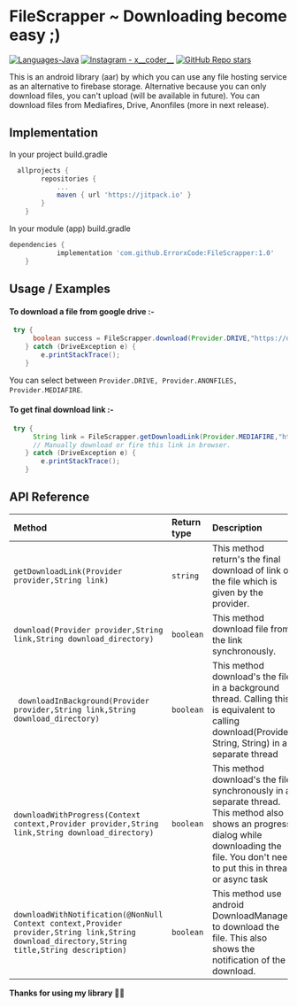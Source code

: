 
# FileScrapper ~ Downloading become easy ;)
<p align="left">
  <a href="#"><img alt="Languages-Java" src="https://img.shields.io/badge/Language-Java-1DA1F2?style=flat-square&logo=java"></a>
  <a href="https://www.instagram.com/x__coder__x/"><img alt="Instagram - x__coder__" src="https://img.shields.io/badge/Instagram-x____coder____x-lightgrey"></a>
  <a href="#"><img alt="GitHub Repo stars" src="https://img.shields.io/github/stars/ErrorxCode/OTP-Verification-Api?style=social"></a>
  </p>

This is an android library (aar) by which you can use any file hosting service as an alternative to firebase storage. Alternative because you can only download files, you can't upload (will be available in future).
You can download files from Mediafires, Drive, Anonfiles (more in next release).

## Implementation 

In your project build.gradle

```groovy
  allprojects {
		repositories {
			...
			maven { url 'https://jitpack.io' }
		}
	}
```
In your module (app) build.gradle
```groovy
dependencies {
	        implementation 'com.github.ErrorxCode:FileScrapper:1.0'
	}
```

## Usage / Examples

#### To download a file from google drive :-
```java
 try {
      boolean success = FileScrapper.download(Provider.DRIVE,"https://drive.google.com/file/d/13XLRUKgU-O_qrGbpM9GcafRGkHU8Rxq9/view?usp=sharing", Environment.DIRECTORY_DOWNLOADS);
    } catch (DriveException e) {
        e.printStackTrace();
    }
```
You can select between ```Provider.DRIVE, Provider.ANONFILES, Provider.MEDIAFIRE```.

  
#### To get final download link :-
```java
 try {
      String link = FileScrapper.getDownloadLink(Provider.MEDIAFIRE,"https://www.mediafire.com/file/zg8qixmkuym04j6/1.5.0_NO_GRASS_%252B_90_FPS_CONFIG.zip/file");
      // Manually download or fire this link in browser.
    } catch (DriveException e) {
        e.printStackTrace();
    }
```
## API Reference


| Method | Return type     | Description                |
| :-------- | :------- | :------------------------- |
| `getDownloadLink(Provider provider,String link)` | `string` | This method return's the final download of link of the file which is given by the provider. |
| `download(Provider provider,String link,String download_directory)`      | `boolean` | This method download file from the link synchronously. |
| ` downloadInBackground(Provider provider,String link,String download_directory)`      | `boolean` | This method download's the file in a background thread. Calling this is equivalent to calling download(Provider, String, String) in a separate thread |
| `downloadWithProgress(Context context,Provider provider,String link,String download_directory)`      | `boolean` | This method download's the file synchronously in a separate thread. This method also shows an progress dialog while downloading the file. You don't need to put this in thread or async task |
| `downloadWithNotification(@NonNull Context context,Provider provider,String link,String download_directory,String title,String description)`      | `boolean` | This method use android DownloadManager to download the file. This also shows the notification of the download. |

**Thanks for using my library 🙏💙**
